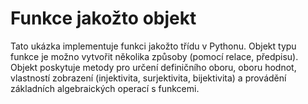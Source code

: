 # Funkce jakožto objekt

Tato ukázka implementuje funkci jakožto třídu v Pythonu. Objekt typu funkce je možno vytvořit několika způsoby (pomocí relace, předpisu). Objekt poskytuje metody pro určení definičního oboru, oboru hodnot, vlastností zobrazení (injektivita, surjektivita, bijektivita) a provádění základních algebraických operací s funkcemi.
